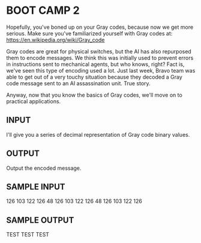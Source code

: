 <!-- RATING: MEDIUM -->
<!-- NAME:  BOOT CAMP 2 -->
<!-- GENERATOR: generate.pl -->
# BOOT CAMP 2

Hopefully, you've boned up on your Gray codes, because now we get more serious. Make sure you've familiarized yourself with Gray codes at: https://en.wikipedia.org/wiki/Gray_code

Gray codes are great for physical switches, but the AI has also repurposed them to encode messages. We think this was initially used to prevent errors in instructions sent to mechanical agents, but who knows, right? Fact is, we've seen this type of encoding used a lot. Just last week, Bravo team was able to get out of a very touchy situation because they decoded a Gray code message sent to an AI assassination unit. True story.

Anyway, now that you know the basics of Gray codes, we'll move on to practical applications.

## INPUT
I'll give you a series of decimal representation of Gray code binary values.

## OUTPUT
Output the encoded message.

## SAMPLE INPUT
126 103 122 126 48 126 103 122 126 48 126 103 122 126

## SAMPLE OUTPUT
TEST TEST TEST
